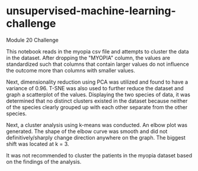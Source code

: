 # unsupervised-machine-learning-challenge
Module 20 Challenge

This notebook reads in the myopia csv file and attempts to cluster the data in the dataset.
After dropping the "MYOPIA" column, the values are standardized such that columns that contain larger values do not influence the outcome more than columns with smaller values.

Next, dimensionality reduction using PCA was utilized and found to have a variance of 0.96.
T-SNE was also used to further reduce the dataset and graph a scatterplot of the values.
Displaying the two species of data, it was determined that no distinct clusters existed in the dataset because neither of the species clearly grouped up with each other separate from the other species.

Next, a cluster analysis using k-means was conducted.
An elbow plot was generated. The shape of the elbow curve was smooth and did not definitively/sharply change direction anywhere on the graph.
The biggest shift was located at k = 3.

It was not recommended to cluster the patients in the myopia dataset based on the findings of the analysis.